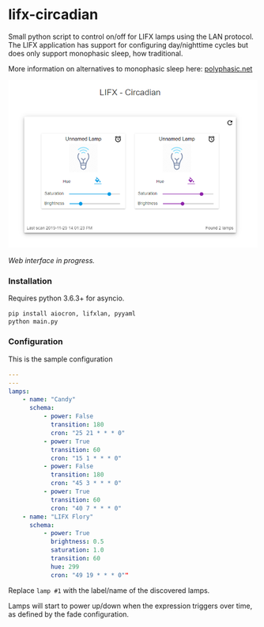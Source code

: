 # lifx-circadian
Small python script to control on/off for LIFX lamps using the LAN protocol. The LIFX application has support for configuring day/nighttime cycles but does only support monophasic sleep, how traditional.

More information on alternatives to monophasic sleep here: [polyphasic.net](https://polyphasic.net/)

![screenshot sample](preview.png)

_Web interface in progress._

### Installation

Requires python 3.6.3+ for asyncio.

```console
pip install aiocron, lifxlan, pyyaml
python main.py
```

### Configuration

This is the sample configuration

```yaml
---
---  
lamps:
    - name: "Candy"
      schema:
          - power: False
            transition: 180
            cron: "25 21 * * * 0"
          - power: True
            transition: 60
            cron: "15 1 * * * 0"
          - power: False
            transition: 180
            cron: "45 3 * * * 0"
          - power: True
            transition: 60
            cron: "40 7 * * * 0"
    - name: "LIFX Flory"
      schema:
          - power: True
            brightness: 0.5
            saturation: 1.0
            transition: 60
            hue: 299
            cron: "49 19 * * * 0""
```

Replace `lamp #1` with the label/name of the discovered lamps.

Lamps will start to power up/down when the expression triggers over time, as defined by the fade configuration.
